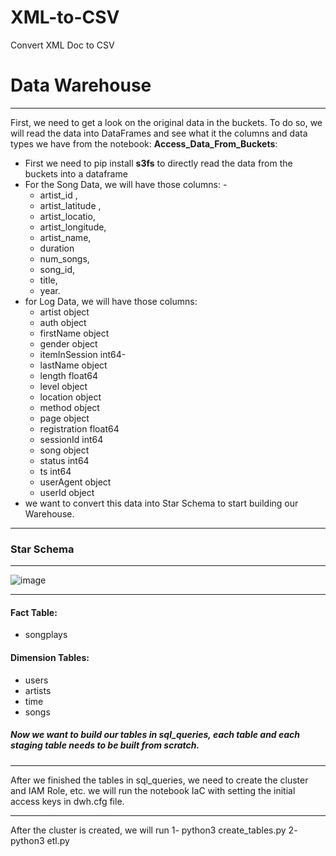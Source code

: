 # XML-to-CSV
Convert XML Doc to CSV


# Data Warehouse
***
First, we need to get a look on the original data in the buckets. To do so, we will read the data into DataFrames and see what it the columns and data types we have from the notebook: **Access_Data_From_Buckets**:
* First we need to pip install **s3fs** to directly read the data from the buckets into a dataframe
* For the Song Data, we will have those columns: -
    - artist_id , 
    - artist_latitude , 
    - artist_locatio, 
    - artist_longitude, 
    - artist_name, 
    - duration
    -  num_songs, 
    - song_id, 
    - title, 
    - year.
* for Log Data, we will have those columns: 
    - artist            object
    - auth              object
    - firstName         object
    - gender            object
    - itemInSession      int64- 
    - lastName          object
    - length           float64
    - level             object
    - location          object
    - method            object
    - page              object
    - registration     float64
    - sessionId          int64
    - song              object
    - status             int64
    - ts                 int64
    - userAgent         object
    - userId            object	
 * we want to convert this data into Star Schema to start building our Warehouse.
 ***
### Star Schema
 ***
![image](https://user-images.githubusercontent.com/29911679/187971714-ae264d5d-6279-4a0b-8680-ce19267bb854.png)

***
#### Fact Table:
- songplays
#### Dimension Tables:
- users
- artists
- time
- songs

##### Now we want to build our tables in sql_queries, each table and each staging table needs to be built from scratch.

***
After we finished the tables in sql_queries, we need to create the cluster and IAM Role, etc. we will run the notebook IaC with setting the initial access keys in dwh.cfg file.

***
After the cluster is created, we will run
1- python3 create_tables.py
2- python3 etl.py
